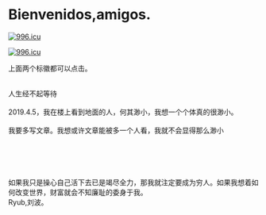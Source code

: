 # Bienvenidos,amigos.
<p><a href="https://996.icu"><img src="https://img.shields.io/badge/link-996.icu-red.svg" alt="996.icu"></a></p>
<p><a href="http://www.ryubohr.com"><img src="https://img.shields.io/badge/Ryub-Blog-green.svg" alt="996.icu"></a><p>
<p>上面两个标徽都可以点击。<p>
<br/>人生经不起等待<br/>
<br/>2019.4.5，我在楼上看到地面的人，何其渺小，我想一个个体真的很渺小。<br/>
<br/>我要多写文章。我想或许文章能被多一个人看，我就不会显得那么渺小<br/>
<br/><br/>
<br/><br/>
<br/>如果我只是操心自己活下去已是竭尽全力，那我就注定要成为穷人。如果我想着如何改变世界，财富就会不知廉耻的委身于我。<br/>
 Ryub,刘波。
